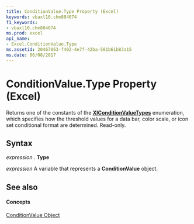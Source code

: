 ```yaml
---
title: ConditionValue.Type Property (Excel)
keywords: vbaxl10.chm804074
f1_keywords:
- vbaxl10.chm804074
ms.prod: excel
api_name:
- Excel.ConditionValue.Type
ms.assetid: 20467063-f402-4e7f-42ba-581b61b83a15
ms.date: 06/08/2017
---
```



# ConditionValue.Type Property (Excel)

Returns one of the constants of the **[XlConditionValueTypes](xlconditionvaluetypes-enumeration-excel.md)** enumeration, which specifies how the threshold values for a data bar, color scale, or icon set conditional format are determined. Read-only.


## Syntax

 _expression_ . **Type**

 _expression_ A variable that represents a **ConditionValue** object.


## See also


#### Concepts


[ConditionValue Object](conditionvalue-object-excel.md)

